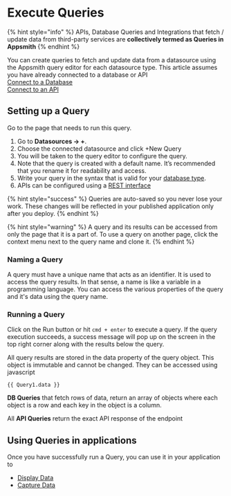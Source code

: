 # Execute Queries

{% hint style="info" %}
APIs, Database Queries and Integrations that fetch / update data from third-party services are **collectively termed as Queries in Appsmith**
{% endhint %}

You can create queries to fetch and update data from a datasource using the Appsmith query editor for each datasource type. This article assumes you have already connected to a database or API  
[Connect to a Database](../connecting-to-databases.md)  
[Connect to an API](connect-to-apis.md)

## **Setting up a Query**

Go to the page that needs to run this query.

1. Go to **Datasources → +**.
2. Choose the connected datasource and click +New Query
3. You will be taken to the query editor to configure the query.
4. Note that the query is created with a default name. It’s recommended that you rename it for readability and access.
5. Write your query in the syntax that is valid for your [database type](../connecting-to-databases.md#supported-databases).
6. APIs can be configured using a [REST interface](connect-to-apis.md)

{% hint style="success" %}
Queries are auto-saved so you never lose your work. These changes will be reflected in your published application only after you deploy.
{% endhint %}

{% hint style="warning" %}
A query and its results can be accessed from only the page that it is a part of. To use a query on another page, click the context menu next to the query name and clone it.
{% endhint %}

### **Naming a Query**

A query must have a unique name that acts as an identifier. It is used to access the query results. In that sense, a name is like a variable in a programming language. You can access the various properties of the query and it's data using the query name.

### **Running a Query**

Click on the Run button or hit `cmd + enter` to execute a query. If the query execution succeeds, a success message will pop up on the screen in the top right corner along with the results below the query.

All query results are stored in the data property of the query object. This object is immutable and cannot be changed. They can be accessed using javascript 

```text
{{ Query1.data }}
```

**DB Queries** that fetch rows of data, return an array of objects where each object is a row and each key in the object is a column.

All **API Queries** return the exact API response of the endpoint

## Using Queries in applications

Once you have successfully run a Query, you can use it in your application to

* [Display Data](../../displaying-data-read/)
* [Capture Data](../../capturing-data-write/)

